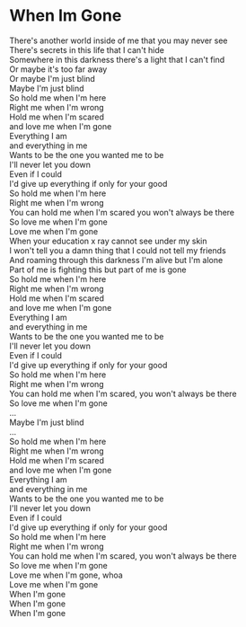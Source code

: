 # When Im Gone

There's another world inside of me that you may never see  
There's secrets in this life that I can't hide  
Somewhere in this darkness there's a light that I can't find  
Or maybe it's too far away  
Or maybe I'm just blind  
Maybe I'm just blind  
So hold me when I'm here  
Right me when I'm wrong  
Hold me when I'm scared  
and love me when I'm gone  
Everything I am  
and everything in me  
Wants to be the one you wanted me to be  
I'll never let you down  
Even if I could  
I'd give up everything if only for your good  
So hold me when I'm here  
Right me when I'm wrong  
You can hold me when I'm scared you won't always be there  
So love me when I'm gone  
Love me when I'm gone  
When your education x ray cannot see under my skin  
I won't tell you a damn thing that I could not tell my friends  
And roaming through this darkness I'm alive but I'm alone  
Part of me is fighting this but part of me is gone  
So hold me when I'm here  
Right me when I'm wrong  
Hold me when I'm scared  
and love me when I'm gone  
Everything I am  
and everything in me  
Wants to be the one you wanted me to be  
I'll never let you down  
Even if I could  
I'd give up everything if only for your good  
So hold me when I'm here  
Right me when I'm wrong  
You can hold me when I'm scared, you won't always be there  
So love me when I'm gone  
...  
Maybe I'm just blind  
...  
So hold me when I'm here  
Right me when I'm wrong  
Hold me when I'm scared  
and love me when I'm gone  
Everything I am  
and everything in me  
Wants to be the one you wanted me to be  
I'll never let you down  
Even if I could  
I'd give up everything if only for your good  
So hold me when I'm here  
Right me when I'm wrong  
You can hold me when I'm scared, you won't always be there  
So love me when I'm gone  
Love me when I'm gone, whoa  
Love me when I'm gone  
When I'm gone  
When I'm gone  
When I'm gone
